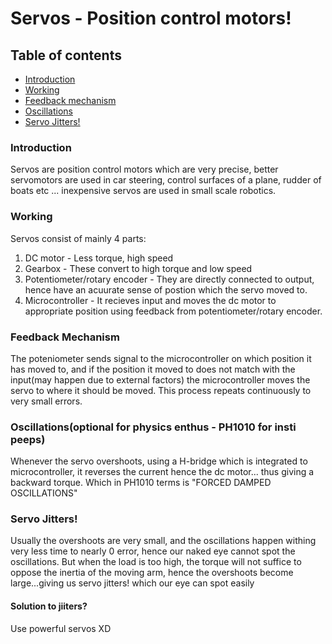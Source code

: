 # Servos - Position control motors!
## Table of contents
* [Introduction](https://github.com/KJSashank/Blog-Abstracts/blob/master/First%20Idea%20-%20Servos/Readme.md#L9-L10)
* [Working](https://github.com/KJSashank/Blog-Abstracts/blob/master/First%20Idea%20-%20Servos/Readme.md#L11-L16)
* [Feedback mechanism](https://github.com/KJSashank/Blog-Abstracts/blob/master/First%20Idea%20-%20Servos/Readme.md#L17-L18)
* [Oscillations](https://github.com/KJSashank/Blog-Abstracts/blob/master/First%20Idea%20-%20Servos/Readme.md#L19-L20)
* [Servo Jitters!](https://github.com/KJSashank/Blog-Abstracts/blob/master/First%20Idea%20-%20Servos/Readme.md#L21-L25)

### Introduction
Servos are position control motors which are very precise, better servomotors are used in car steering, control surfaces of a plane, rudder of boats etc ... inexpensive servos are used in small scale robotics.
### Working
Servos consist of mainly 4 parts: 
  1. DC motor - Less torque, high speed
  2. Gearbox - These convert to high torque and low speed
  3. Potentiometer/rotary encoder - They are directly connected to output, hence have an acuurate sense of postion which the servo moved to.
  4. Microcontroller - It recieves input and moves the dc motor to appropriate position using feedback from potentiometer/rotary encoder.
### Feedback Mechanism
The poteniometer sends signal to the microcontroller on which position it has moved to, and if the position it moved to does not match with the input(may happen due to external factors) the microcontroller moves the servo to where it should be moved. This process repeats continuously to very small errors.
### Oscillations(optional for physics enthus - PH1010 for insti peeps)
Whenever the servo overshoots, using a H-bridge which is integrated to microcontroller, it reverses the current hence the dc motor... thus giving a backward torque. Which in PH1010 terms is "FORCED DAMPED OSCILLATIONS"
### Servo Jitters!
Usually the overshoots are very small, and the oscillations happen withing very less time to nearly 0 error, hence our naked eye cannot spot the oscillations.
But when the load is too high, the torque will not suffice to oppose the inertia of the moving arm, hence the overshoots become large...giving us servo jitters! which our eye can spot easily
#### Solution to jiiters?
Use powerful servos XD
